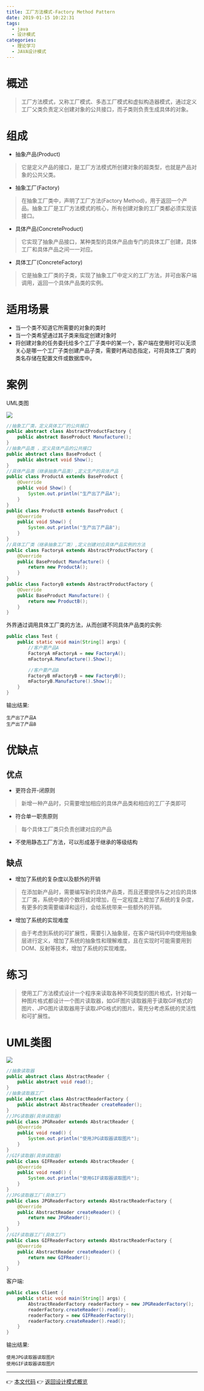 ```yaml
---
title: 工厂方法模式-Factory Method Pattern
date: 2019-01-15 10:22:31
tags:
  - java
  - 设计模式
categories: 
  - 理论学习
  - JAVA设计模式
---
```


# 概述
> 工厂方法模式，又称工厂模式、多态工厂模式和虚拟构造器模式，通过定义工厂父类负责定义创建对象的公共接口，而子类则负责生成具体的对象。

<!-- more -->

# 组成

- 抽象产品(Product)
> 它是定义产品的接口，是工厂方法模式所创建对象的超类型，也就是产品对象的公共父类。
- 抽象工厂(Factory)
> 在抽象工厂类中，声明了工厂方法(Factory Method)，用于返回一个产品。抽象工厂是工厂方法模式的核心，所有创建对象的工厂类都必须实现该接口。
- 具体产品(ConcreteProduct)
> 它实现了抽象产品接口，某种类型的具体产品由专门的具体工厂创建，具体工厂和具体产品之间一一对应。
- 具体工厂(ConcreteFactory)
> 它是抽象工厂类的子类，实现了抽象工厂中定义的工厂方法，并可由客户端调用，返回一个具体产品类的实例。

# 适用场景

- 当一个类不知道它所需要的对象的类时
- 当一个类希望通过其子类来指定创建对象时
- 将创建对象的任务委托给多个工厂子类中的某一个，客户端在使用时可以无须关心是哪一个工厂子类创建产品子类，需要时再动态指定，可将具体工厂类的类名存储在配置文件或数据库中。

# 案例

UML类图

![](https://i.loli.net/2019/01/14/5c3ca9c875a43.png)

```java
//抽象工厂类，定义具体工厂的公共接口
public abstract class AbstractProductFactory {
    public abstract BaseProduct Manufacture();
}
//抽象产品类 ，定义具体产品的公共接口
public abstract class BaseProduct {
    public abstract void Show();
}
//具体产品类（继承抽象产品类）,定义生产的具体产品
public class ProductA extends BaseProduct {
    @Override
    public void Show() {
        System.out.println("生产出了产品A");
    }
}
public class ProductB extends BaseProduct {
    @Override
    public void Show() {
        System.out.println("生产出了产品B");
    }
}
//具体工厂类（继承抽象工厂类）,定义创建对应具体产品实例的方法
public class FactoryA extends AbstractProductFactory {
    @Override
    public BaseProduct Manufacture() {
        return new ProductA();
    }
}
public class FactoryB extends AbstractProductFactory {
    @Override
    public BaseProduct Manufacture() {
        return new ProductB();
    }
}
```

外界通过调用具体工厂类的方法，从而创建不同具体产品类的实例:

```java
public class Test {
    public static void main(String[] args) {
        //客户要产品A
        FactoryA mFactoryA = new FactoryA();
        mFactoryA.Manufacture().Show();

        //客户要产品B
        FactoryB mFactoryB = new FactoryB();
        mFactoryB.Manufacture().Show();
    }
}
```

输出结果:

```
生产出了产品A
生产出了产品B
```

# 优缺点

## 优点

- 更符合开-闭原则
> 新增一种产品时，只需要增加相应的具体产品类和相应的工厂子类即可
- 符合单一职责原则
> 每个具体工厂类只负责创建对应的产品
- 不使用静态工厂方法，可以形成基于继承的等级结构

## 缺点

- 增加了系统的复杂度以及额外的开销
> 在添加新产品时，需要编写新的具体产品类，而且还要提供与之对应的具体工厂类，系统中类的个数将成对增加，在一定程度上增加了系统的复杂度，有更多的类需要编译和运行，会给系统带来一些额外的开销。
- 增加了系统的实现难度
> 由于考虑到系统的可扩展性，需要引入抽象层，在客户端代码中均使用抽象层进行定义，增加了系统的抽象性和理解难度，且在实现时可能需要用到DOM、反射等技术，增加了系统的实现难度。

# 练习
> 使用工厂方法模式设计一个程序来读取各种不同类型的图片格式，针对每一种图片格式都设计一个图片读取器，如GIF图片读取器用于读取GIF格式的图片、JPG图片读取器用于读取JPG格式的图片。需充分考虑系统的灵活性和可扩展性。

# UML类图

![](https://i.imgur.com/JvS5qW4.png)

```java
//抽象读取器
public abstract class AbstractReader {
    public abstract void read();
}
//抽象读取器工厂
public abstract class AbstractReaderFactory {
    public abstract AbstractReader createReader();
}
//JPG读取器(具体读取器)
public class JPGReader extends AbstractReader {
    @Override
    public void read() {
        System.out.println("使用JPG读取器读取图片");
    }
}
//GIF读取器(具体读取器)
public class GIFReader extends AbstractReader {
    @Override
    public void read() {
        System.out.println("使用GIF读取器读取图片");
    }
}
//JPG读取器工厂(具体工厂)
public class JPGReaderFactory extends AbstractReaderFactory {
    @Override
    public AbstractReader createReader() {
        return new JPGReader();
    }
}
//GIF读取器工厂(具体工厂)
public class GIFReaderFactory extends AbstractReaderFactory {
    @Override
    public AbstractReader createReader() {
        return new GIFReader();
    }
}
```

客户端:

```java
public class Client {
    public static void main(String[] args) {
        AbstractReaderFactory readerFactory = new JPGReaderFactory();
        readerFactory.createReader().read();
        readerFactory = new GIFReaderFactory();
        readerFactory.createReader().read();
    }
}
```

输出结果:

```
使用JPG读取器读取图片
使用GIF读取器读取图片
```

---
👉 [本文代码](https://github.com/gcdd1993/java-design-pattern/tree/master/src/main/java/factoryMethodPattern)
👉 [返回设计模式概览](../../设计模式概览)